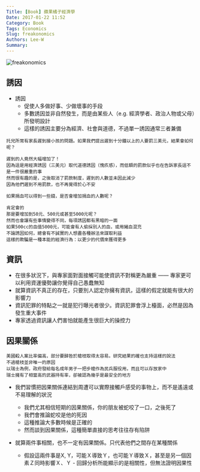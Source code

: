 ```yaml
---
Title: [Book] 蘋果橘子經濟學
Date: 2017-01-22 11:52
Category: Book
Tags: Economics
Slug: freakonomics
Authors: Lee-W
Summary: 
---
```


![freakonomics](http://pic.eslite.com/Upload/Product/201001/m/633996933876873707.JPG)

<!--more-->

## 誘因
- 誘因
	- 促使人多做好事、少做壞事的手段
	- 多數誘因並非自然發生，而是由某些人（e.g. 經濟學者、政治人物或父母）所發明設計
	- 這樣的誘因主要分為經濟、社會與道德，不過單一誘因通常三者兼備


```
托兒所常有家長遲到接小孩的問題。如果我們提出遲到十分鐘以上的人要罰三美元，結果會如何呢？

遲到的人竟然大幅增加了！
因為這是用經濟誘因（三美元）取代道德誘因（愧疚感），而低額的罰款似乎也在告訴家長這不是一件很嚴重的事 
然而很有趣的是，之後取消了罰款制度，遲到的人數並未因此減少
因為他們遲到不用罰款，也不再覺得於心不安
```

```
如果捐血可以得到一些錢，是否會增加捐血的人數呢？

肯定會的
那是要增加到50元、500元或甚至5000元呢？ 
然而也會讓有些事情變得不同，每項誘因都有黑暗的一面
如果500cc的血值5000元，可能會有人偷採別人的血，或用豬血混充
不論誘因如何，總會有不誠實的人想盡各種辦法來謀取利益
這樣的欺騙是一種本能的經濟行為：以更少的代價來獲得更多
```
	
## 資訊
- 在很多狀況下，與專家面對面接觸可能使資訊不對稱更為嚴重 —— 專家更可以利用資運優勢讓你覺得自己愚蠢無知
- 就算資訊不真正的存在，只要別人認定你擁有資訊，這樣的假定就能有很大的影響力
- 資訊犯罪的特點之一就是犯行曝光者很少。資訊犯罪會浮上檯面，必然是因為發生重大事件
- 專家透過資訊讓人們害怕就能產生很巨大的操控力

## 因果關係
```
美國殺人案比率偏高，部分要歸咎於槍枝取得太容易。研究結果的確也支持這樣的說法
不過槍枝並非唯一的原因
以瑞士為例，政府發給每名成年男子一把步槍作為民兵服役用，而且可以存放家中
瑞士擁有了相當高的武器持有率，卻被認為幾乎是最安全的地方
```

- 我們習慣把因果關係連結到周遭可以實際接觸戶感受的事物上，而不是遙遠或不易理解的狀況
	- 我們尤其相信短期的因果關係，你的朋友被蛇咬了一口，之後死了
	- 我們會推論蛇咬是他的死因
	- 這種推論大多數時候是正確的
	- 然而談到因果關係，這種簡單直接的思考往往存有陷阱

- 就算兩件事相關，也不一定有因果關係。只代表他們之間存在某種關係
	- 假設這兩件事是X, Y，可能Ｘ導致Ｙ，也可能Ｙ導致Ｘ，甚至是另一個因素Ｚ同時影響Ｘ、Ｙ	- 回歸分析所能顯示的是相關性，但無法證明因果性

